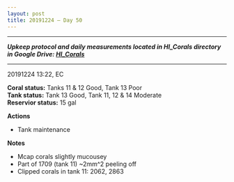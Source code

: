 ```yaml
---
layout: post
title: 20191224 – Day 50
---
```


---
***Upkeep protocol and daily measurements located in HI_Corals directory in Google Drive: [HI_Corals](https://drive.google.com/drive/u/1/folders/1Dxil5Lj1ynvuIuGDWx9_AyqkdplIcCZQ)***

---
20191224 13:22, EC

**Coral status:** Tanks 11 & 12 Good, Tank 13 Poor  
**Tank status:** Tank 13 Good, Tank 11, 12 & 14 Moderate  
**Reservior status:** 15 gal

**Actions**  
- Tank maintenance

**Notes**  
- Mcap corals slightly mucousey
- Part of 1709 (tank 11) ~2mm^2 peeling off
- Clipped corals in tank 11: 2062, 2863